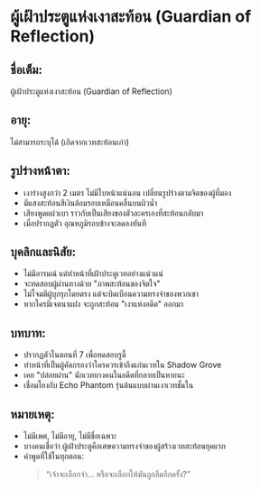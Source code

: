 # ผู้เฝ้าประตูแห่งเงาสะท้อน (Guardian of Reflection)

## ชื่อเต็ม:
ผู้เฝ้าประตูแห่งเงาสะท้อน (Guardian of Reflection)

## อายุ:
ไม่สามารถระบุได้ (เกิดจากเวทสะท้อนเก่า)

## รูปร่างหน้าตา:
- เงาร่างสูงกว่า 2 เมตร ไม่มีใบหน้าแน่นอน เปลี่ยนรูปร่างตามจิตของผู้ที่มอง  
- มีแสงสะท้อนสีเงินล้อมรอบเหมือนคลื่นบนผิวน้ำ  
- เสียงพูดแผ่วเบา ราวกับเป็นเสียงของตัวละครเองที่สะท้อนกลับมา  
- เมื่อปรากฏตัว อุณหภูมิรอบข้างจะลดลงทันที

## บุคลิกและนิสัย:
- ไม่มีอารมณ์ แต่ทำหน้าที่เฝ้าประตูเวทอย่างแน่วแน่  
- จะทดสอบผู้ผ่านทางด้วย "ภาพสะท้อนของจิตใจ"  
- ไม่โจมตีผู้บุกรุกโดยตรง แต่จะบิดเบือนความทรงจำของพวกเขา  
- หากใครมีเจตนาแฝง จะถูกสะท้อน "เงาแห่งอดีต" ออกมา

## บทบาท:
- ปรากฏตัวในตอนที่ 7 เพื่อทดสอบรูดี้  
- ทำหน้าที่เป็นผู้คัดกรองว่าใครควรเข้าถึงแก่นเวทใน Shadow Grove  
- เคย "ปล่อยผ่าน" นักเวทบางคนในอดีตที่กลายเป็นหายนะ  
- เชื่อมโยงกับ Echo Phantom รุ่นต้นแบบผ่านเงาเวทชั้นใน

## หมายเหตุ:
- ไม่มีเพศ, ไม่มีอายุ, ไม่มีชื่อเฉพาะ  
- บางคนเชื่อว่า ผู้เฝ้าประตูคือเศษความทรงจำของผู้สร้างเวทสะท้อนยุคแรก  
- คำพูดที่ใช้ในทุกตอน:  
  > “เจ้าจะเลือกจำ... หรือจะเลือกให้มันถูกลืมอีกครั้ง?”
